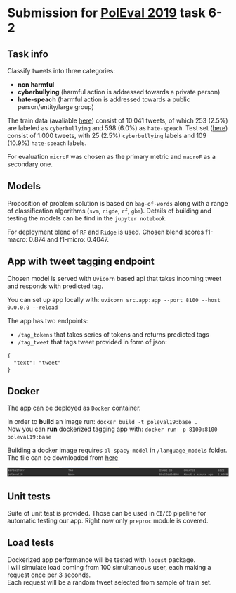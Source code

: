 # Submission for [PolEval 2019](http://2019.poleval.pl/) task 6-2

## Task info
Classify tweets into three categories:
* **non harmful**
* **cyberbullying** (harmful action is addressed towards a private person)
* **hate-speach** (harmful action is addressed towards a public person/entity/large group)

The train data (avaliable [here](http://2019.poleval.pl/task6/task_6-2.zip)) consist of 10.041 tweets, of which 253	(2.5%) are labeled as `cyberbullying` and 598	(6.0%) as `hate-speach`.
Test set ([here](http://2019.poleval.pl/task6/task6_test.zip)) consist of 1.000 tweets, with 25	(2.5%) `cyberbullying` labels and 
109	(10.9%) `hate-speach` labels.

For evaluation `microF` was chosen as the primary metric and `macroF` as a secondary one.

## Models
Proposition of problem solution is based on `bag-of-words` along with a range of classification algorithms (`svm`, `rigde`, `rf`, `gbm`).
Details of building and testing the models can be find in the `jupyter notebook`.  

For deployment blend of `RF` and `Ridge` is used. Chosen blend scores f1-macro: 0.874 and f1-micro: 0.4047.

## App with tweet tagging endpoint
Chosen model is served with ``Uvicorn`` based api that takes incoming tweet and responds with predicted tag.  

You can set up app locally with: ``uvicorn src.app:app --port 8100 --host 0.0.0.0 --reload``

The app has two endpoints:
* `/tag_tokens` that takes series of tokens and returns predicted tags
* `/tag_tweet` that tags tweet provided in form of json:
```
{
  "text": "tweet"
}
```

## Docker
The app can be deployed as ``Docker`` container.  

In order to **build** an image run: ``docker build -t poleval19:base .``  
Now you can **run** dockerized tagging app with:  ``docker run -p 8100:8100 poleval19:base``

Building a docker image requires `pl-spacy-model` in `/language_models` folder. The file can be downloaded from [here](http://zil.ipipan.waw.pl/SpacyPL?action=AttachFile&do=get&target=pl_spacy_model-0.1.0.tar.gz)  


![](./doc/docker_image.png)


## Unit tests
Suite of unit test is provided. Those can be used in `CI/CD` pipeline for automatic testing our app.
Right now only `preproc` module is covered. 

## Load tests
Dockerized app performance will be tested with `locust` package.  
I will simulate load coming from 100 simultaneous user, each making a request once per 3 seconds.   
Each request will be a random tweet selected from sample of train set.  



